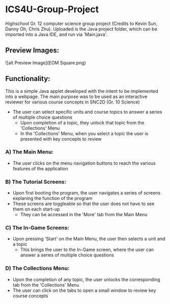 # ICS4U-Group-Project
Highschool Gr. 12 computer science group project (Credits to Kevin Sun, Danny Oh, Chris Zhu).
Uploaded is the Java project folder, which can be imported into a Java IDE, and run via 'Main.java'.

## Preview Images:
![alt Preview Image](EOM Square.png)

## Functionality:
This is a simple Java applet developed with the intent to be implemented into a webpage.
The main purpose was to be used as an interactive reviewer for various course concepts in SNC2D (Gr. 10 Science)
* The user can select specific units and course topics to answer a series of multiple choice questions
  * Upon completion of a topic, they unlock that topic from the 'Collections' Menu
  * In the 'Collections' Menu, when you select a topic the user is presented with key concepts to review

### A) The Main Menu:
* The user clicks on the menu navigation buttons to reach the various features of the application

### B) The Tutorial Screens:
* Upon first booting the program, the user navigates a series of screens explaning the function of the program
* These screens are toggleable so that the user does not have to see them on each start-up
  * They can be accessed in the 'More' tab from the Main Menu

### C) The In-Game Screens:
* Upon pressing 'Start' on the Main Menu, the user then selects a unit and a topic
  * This brings the user to the In-Game screen, where the user can answer a series of multiple choice questions

### D) The Collections Menu:
* Upon the completion of any topic, the user unlocks the corresponding tab from the 'Collections' Menu
* The user can click on the tabs to open a small window to review key course concepts

